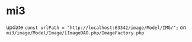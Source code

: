 # mi3
update `const urlPath = "http://localhost:63342/image/Model/IMG/";`
on `mi3/image/Model/Image/[ImageDAO.php/ImageFactory.php`
